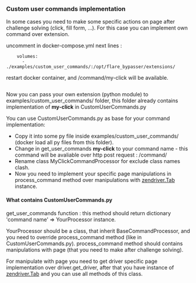 ### Custom user commands implementation
In some cases you need to make some specific actions on page after challenge solving (click, fill form, ...).
For this case you can implement own command over extension.

uncomment in docker-compose.yml next lines :
```
    volumes:
      - ./examples/custom_user_commands/:/opt/flare_bypasser/extensions/
```
restart docker container, and /command/my-click will be available.

```

```

Now you can pass your own extension (python module) to examples/custom_user_commands/ folder,
this folder already contains implementation of **my-click** in CustomUserCommands.py

You can use CustomUserCommands.py as base for your command implementation:
* Copy it into some py file inside examples/custom_user_commands/ (docker load all py files from this folder).
* Change in get_user_commands **my-click** to your command name - this command will be avaliable over http post request : /command/<your command name>
* Rename class MyClickCommandProcessor for exclude class names clash.
* Now you need to implement your specific page manipulations in process_command method over manipulations with [zendriver.Tab](https://github.com/stephanlensky/zendriver/blob/main/zendriver/core/tab.py) instance.

#### What contains CustomUserCommands.py

get_user_commands function : this method should return dictionary 'command name' => YourProcessor instance.

YourProcessor should be a class, that inherit BaseCommandProcessor,
and you need to override process_command method (like in CustomUserCommands.py).
process_command method should contains manipulations with page (that you need to make after challenge solving).

For manipulate with page you need to get driver specific page implementation over driver.get_driver,
after that you have instance of [zendriver.Tab](https://github.com/stephanlensky/zendriver/blob/main/zendriver/core/tab.py) and you can use all methods of this class.



